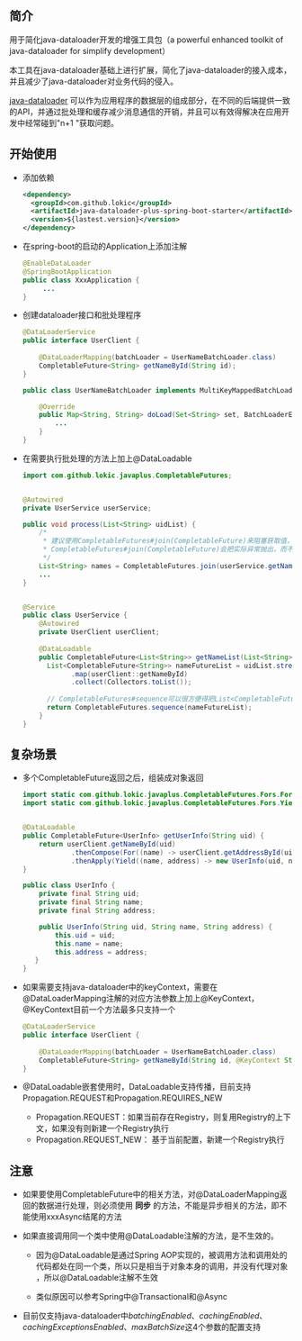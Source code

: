 ## 简介

用于简化java-dataloader开发的增强工具包（a powerful enhanced toolkit of java-dataloader for simplify
development）

本工具在java-dataloader基础上进行扩展，简化了java-dataloader的接入成本，并且减少了java-dataloader对业务代码的侵入。

[java-dataloader](https://github.com/graphql-java/java-dataloader)
可以作为应用程序的数据层的组成部分，在不同的后端提供一致的API，并通过批处理和缓存减少消息通信的开销，并且可以有效得解决在应用开发中经常碰到"n+1 "获取问题。

## 开始使用

- 添加依赖
  ```xml
  <dependency>
    <groupId>com.github.lokic</groupId>
    <artifactId>java-dataloader-plus-spring-boot-starter</artifactId>
    <version>${lastest.version}</version>
  </dependency>
	```


- 在spring-boot的启动的Application上添加注解

  ```java
  @EnableDataLoader
  @SpringBootApplication
  public class XxxApplication {
       ...
  }
  ```


- 创建dataloader接口和批处理程序

  ```java
  @DataLoaderService
  public interface UserClient {
    
      @DataLoaderMapping(batchLoader = UserNameBatchLoader.class)
      CompletableFuture<String> getNameById(String id);
  }
  
  public class UserNameBatchLoader implements MultiKeyMappedBatchLoader<String, String> {
  
      @Override
      public Map<String, String> doLoad(Set<String> set, BatchLoaderEnvironment batchLoaderEnvironment) {
          ...
      }
  }
  ```


- 在需要执行批处理的方法上加上@DataLoadable

  ```java
  import com.github.lokic.javaplus.CompletableFutures;
  
  
  @Autowired
  private UserService userService;
  
  public void process(List<String> uidList) {
      /* 
       * 建议使用CompletableFutures#join(CompletableFuture)来阻塞获取值，而不是CompletableFuture#join()。
       * CompletableFutures#join(CompletableFuture)会把实际异常抛出，而不是使用CompletionException封装之后抛出，这样可以减少引入CompletableFuture对业务代码的侵入。
       */
      List<String> names = CompletableFutures.join(userService.getNameList(uidList));
      ...
  }
  
  
  @Service
  public class UserService {
      @Autowired
      private UserClient userClient;
	  
      @DataLoadable
      public CompletableFuture<List<String>> getNameList(List<String> uidList) {
        List<CompletableFuture<String>> nameFutureList = uidList.stream()
              .map(userClient::getNameById)
              .collect(Collectors.toList());
        
        // CompletableFutures#sequence可以很方便得把List<CompletableFuture>转换成CompletableFuture<List>
        return CompletableFutures.sequence(nameFutureList);
      }
  }
  ```

## 复杂场景

- 多个CompletableFuture返回之后，组装成对象返回

  ```java
  import static com.github.lokic.javaplus.CompletableFutures.Fors.For;
  import static com.github.lokic.javaplus.CompletableFutures.Fors.Yield;
  
  
  @DataLoadable
  public CompletableFuture<UserInfo> getUserInfo(String uid) {
      return userClient.getNameById(uid)
              .thenCompose(For((name) -> userClient.getAddressById(uid)))
              .thenApply(Yield((name, address) -> new UserInfo(uid, name, address)));
  }
  
  public class UserInfo {
      private final String uid;
      private final String name;
      private final String address;
  
      public UserInfo(String uid, String name, String address) {
          this.uid = uid;
          this.name = name;
          this.address = address;
     }
  }
  ```


- 如果需要支持java-dataloader中的keyContext，需要在@DataLoaderMapping注解的对应方法参数上加上@KeyContext，@KeyContext目前一个方法最多只支持一个

  ```java
  @DataLoaderService
  public interface UserClient {
    
      @DataLoaderMapping(batchLoader = UserNameBatchLoader.class)
      CompletableFuture<String> getNameById(String id, @KeyContext String context);
  }
  ```


- @DataLoadable嵌套使用时，DataLoadable支持传播，目前支持Propagation.REQUEST和Propagation.REQUIRES_NEW

  - Propagation.REQUEST：如果当前存在Registry，则复用Registry的上下文，如果没有则新建一个Registry执行
  - Propagation.REQUEST_NEW： 基于当前配置，新建一个Registry执行

## 注意

- 如果要使用CompletableFuture中的相关方法，对@DataLoaderMapping返回的数据进行处理，则必须使用 **同步** 的方法，不能是异步相关的方法，即不能使用xxxAsync结尾的方法


- 如果直接调用同一个类中使用@DataLoadable注解的方法，是不生效的。

  - 因为@DataLoadable是通过Spring AOP实现的，被调用方法和调用处的代码都处在同一个类，所以只是相当于对象本身的调用，并没有代理对象 ，所以@DataLoadable注解不生效

  - 类似原因可以参考Spring中@Transactional和@Async


- 目前仅支持java-dataloader中*batchingEnabled*、*cachingEnabled*、*cachingExceptionsEnabled*、*maxBatchSize*这4个参数的配置支持
